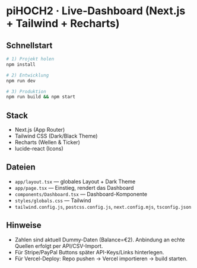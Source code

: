 # piHOCH2 · Live-Dashboard (Next.js + Tailwind + Recharts)

## Schnellstart
```bash
# 1) Projekt holen
npm install

# 2) Entwicklung
npm run dev

# 3) Produktion
npm run build && npm start
```

## Stack
- Next.js (App Router)
- Tailwind CSS (Dark/Black Theme)
- Recharts (Wellen & Ticker)
- lucide-react (Icons)

## Dateien
- `app/layout.tsx` — globales Layout + Dark Theme
- `app/page.tsx` — Einstieg, rendert das Dashboard
- `components/Dashboard.tsx` — Dashboard-Komponente
- `styles/globals.css` — Tailwind
- `tailwind.config.js`, `postcss.config.js`, `next.config.mjs`, `tsconfig.json`

## Hinweise
- Zahlen sind aktuell Dummy-Daten (Balance=€2). Anbindung an echte Quellen erfolgt per API/CSV-Import.
- Für Stripe/PayPal Buttons später API-Keys/Links hinterlegen.
- Für Vercel-Deploy: Repo pushen → Vercel importieren → build starten.

